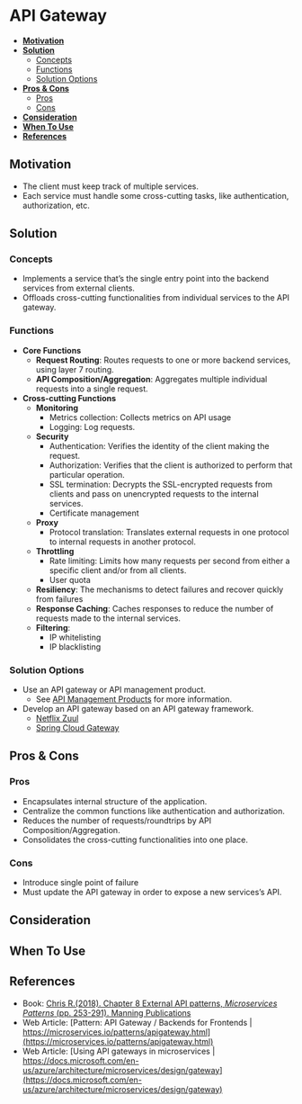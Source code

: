 # API Gateway

- [**Motivation**](#motivation)
- [**Solution**](#solution)
   - [Concepts](#concepts)
   - [Functions](#functions)
   - [Solution Options](#solution-options)
- [**Pros & Cons**](#pros--cons)
   - [Pros](#pros)
   - [Cons](#cons)
- [**Consideration**](#consideration)
- [**When To Use**](#when-to-use)
- [**References**](#references)

## Motivation
- The client must keep track of multiple services.
- Each service must handle some cross-cutting tasks, like authentication, authorization, etc.

## Solution
### Concepts
- Implements a service that’s the single entry point into the backend services from external clients.
- Offloads cross-cutting functionalities from individual services to the API gateway.

### Functions
- **Core Functions**
   - **Request Routing**: Routes requests to one or more backend services, using layer 7 routing.
   - **API Composition/Aggregation**: Aggregates multiple individual requests into a single request.
- **Cross-cutting Functions**
   - **Monitoring**
      - Metrics collection: Collects metrics on API usage
      - Logging: Log requests.
   - **Security**
      - Authentication: Verifies the identity of the client making the request.
      - Authorization: Verifies that the client is authorized to perform that particular operation.
      - SSL termination: Decrypts the SSL-encrypted requests from clients and pass on unencrypted requests to the internal services.
      - Certificate management
   - **Proxy**
      - Protocol translation: Translates external requests in one protocol to internal requests in another protocol.
   - **Throttling**
      - Rate limiting: Limits how many requests per second from either a specific client and/or from all clients.
      - User quota
   - **Resiliency**: The mechanisms to detect failures and recover quickly from failures
   - **Response Caching**: Caches responses to reduce the number of requests made to the internal services.
   - **Filtering**: 
      - IP whitelisting
      - IP blacklisting

### Solution Options
- Use an API gateway or API management product.
   - See [API Management Products]() for more information.
- Develop an API gateway based on an API gateway framework.
   - [Netflix Zuul](https://github.com/Netflix/zuul)
   - [Spring Cloud Gateway](https://spring.io/projects/spring-cloud-gateway)

## Pros & Cons
### Pros
- Encapsulates internal structure of the application.
- Centralize the common functions like authentication and authorization.
- Reduces the number of requests/roundtrips by API Composition/Aggregation.
- Consolidates the cross-cutting functionalities into one place.

### Cons
- Introduce single point of failure
- Must update the API gateway in order to expose a new services’s API.

## Consideration

## When To Use
## References
- Book: [Chris R.(2018). Chapter 8 External API patterns, *Microservices Patterns* (pp. 253-291). Manning Publications](https://www.manning.com/books/microservices-patterns)
- Web Article: [Pattern: API Gateway / Backends for Frontends | https://microservices.io/patterns/apigateway.html](https://microservices.io/patterns/apigateway.html)
- Web Article: [Using API gateways in microservices | https://docs.microsoft.com/en-us/azure/architecture/microservices/design/gateway](https://docs.microsoft.com/en-us/azure/architecture/microservices/design/gateway)
